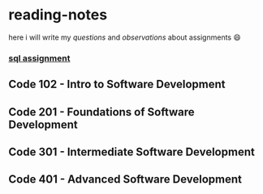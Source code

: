 # reading-notes
 here i will write my *questions* and *observations* about  assignments 😄
### [sql assignment](https://github.com/Ahmadlotfyfalah1998/reading-notes/blob/main/sql.md)


## Code 102 - Intro to Software Development
## Code 201 - Foundations of Software Development
## Code 301 - Intermediate Software Development
## Code 401 - Advanced Software Development
